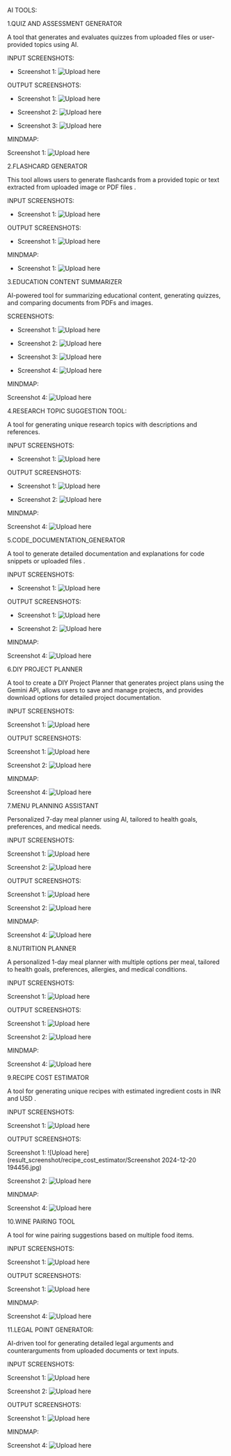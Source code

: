 AI TOOLS:

1.QUIZ AND ASSESSMENT GENERATOR

A tool that generates and evaluates quizzes from uploaded files or user-provided topics using AI.

INPUT SCREENSHOTS:

- Screenshot 1: ![Upload here](result_screenshot/quiz_assessment/1.jpg)

OUTPUT SCREENSHOTS:

- Screenshot 1: ![Upload here](result_screenshot/quiz_assessment/2.jpg)

- Screenshot 2: ![Upload here](result_screenshot/quiz_assessment/3.jpg)

- Screenshot 3: ![Upload here](result_screenshot/quiz_assessment/4.jpg)

MINDMAP:

Screenshot 1: ![Upload here](result_screenshot/mindmaps/Q_MAP.jpg)



2.FLASHCARD GENERATOR

This tool allows users to generate flashcards from a provided topic or text extracted from uploaded image or PDF files .

INPUT SCREENSHOTS:

- Screenshot 1: ![Upload here](result_screenshot/flashcard_gen/1.jpg)

OUTPUT SCREENSHOTS:

- Screenshot 1: ![Upload here](result_screenshot/flashcard_gen/2.jpg)

MINDMAP:

- Screenshot 1: ![Upload here](result_screenshot/mindmaps/FL_MAP.jpg)



3.EDUCATION CONTENT SUMMARIZER

AI-powered tool for summarizing educational content, generating quizzes, and comparing documents from PDFs and images.

 SCREENSHOTS:

- Screenshot 1: ![Upload here](result_screenshot/educational_content_summarizer/1.jpg)

- Screenshot 2: ![Upload here](result_screenshot/educational_content_summarizer/2.jpg)

- Screenshot 3: ![Upload here](result_screenshot/educational_content_summarizer/3.jpg)

- Screenshot 4: ![Upload here](result_screenshot/educational_content_summarizer/4.jpg)

MINDMAP:

Screenshot 4: ![Upload here](result_screenshot/mindmaps/edu-map.jpg)



4.RESEARCH TOPIC SUGGESTION TOOL:

A tool for generating unique research topics with descriptions and references.

INPUT SCREENSHOTS:

- Screenshot 1: ![Upload here](result_screenshot/research_tool_gen/1.jpg)

OUTPUT SCREENSHOTS:

- Screenshot 1: ![Upload here](result_screenshot/research_tool_gen/2.jpg)

- Screenshot 2: ![Upload here](result_screenshot/research_tool_gen/3.jpg)

MINDMAP:

Screenshot 4: ![Upload here](result_screenshot/mindmaps/research_mindmap.jpg)

5.CODE_DOCUMENTATION_GENERATOR

A tool to generate detailed documentation and explanations for code snippets or uploaded files .

INPUT SCREENSHOTS:

- Screenshot 1: ![Upload here](result_screenshot/code_documentation_generator/1.jpg)

OUTPUT SCREENSHOTS:

- Screenshot 1: ![Upload here](result_screenshot/code_documentation_generator/o2.jpg)

- Screenshot 2: ![Upload here](result_screenshot/code_documentation_generator/output.jpg)

MINDMAP:

Screenshot 4: ![Upload here](result_screenshot/mindmaps/CODE_MAP.jpg)

6.DIY PROJECT PLANNER

A tool to create a DIY Project Planner that generates project plans using the Gemini API, allows users to save and manage projects, and provides download options for detailed project documentation.

INPUT SCREENSHOTS:

 Screenshot 1: ![Upload here](result_screenshot/diy_project_planner/1.py.jpg)

OUTPUT SCREENSHOTS:

 Screenshot 1: ![Upload here](result_screenshot/diy_project_planner/o1.jpg)

 Screenshot 2: ![Upload here](result_screenshot/diy_project_planner/out.jpg)

MINDMAP:

Screenshot 4: ![Upload here](result_screenshot/mindmaps/DIY_MAP.jpg)



7.MENU PLANNING ASSISTANT

Personalized 7-day meal planner using AI, tailored to health goals, preferences, and medical needs.

INPUT SCREENSHOTS:

Screenshot 1: ![Upload here](result_screenshot/menu_planning_assistant/1.jpg)

Screenshot 2: ![Upload here](result_screenshot/menu_planning_assistant/2.jpg)

OUTPUT SCREENSHOTS:

Screenshot 1: ![Upload here](result_screenshot/menu_planning_assistant/menu_output.jpg)

Screenshot 2: ![Upload here](result_screenshot/menu_planning_assistant/o.jpg)

MINDMAP:

Screenshot 4: ![Upload here](result_screenshot/mindmaps/menu_map.jpg)



8.NUTRITION PLANNER

A personalized 1-day meal planner with multiple options per meal, tailored to health goals, preferences, allergies, and medical conditions.

INPUT SCREENSHOTS:

Screenshot 1: ![Upload here](result_screenshot/nutrition_planner/1.jpg)

OUTPUT SCREENSHOTS:

Screenshot 1: ![Upload here](result_screenshot/nutrition_planner/o2.jpg)

Screenshot 2: ![Upload here](result_screenshot/nutrition_planner/out.jpg)

MINDMAP:

Screenshot 4: ![Upload here](result_screenshot/mindmaps/NU_MAP.jpg)



9.RECIPE COST ESTIMATOR

A tool for generating unique recipes with estimated ingredient costs in INR and USD .

INPUT SCREENSHOTS:

Screenshot 1: ![Upload here](result_screenshot/recipe_cost_estimator/1.jpg)

OUTPUT SCREENSHOTS:

Screenshot 1: ![Upload here](result_screenshot/recipe_cost_estimator/Screenshot 2024-12-20 194456.jpg)

Screenshot 2: ![Upload here](result_screenshot/recipe_cost_estimator/o3.jpg)

MINDMAP:

Screenshot 4: ![Upload here](result_screenshot/mindmaps/recipe_map.jpg)



10.WINE PAIRING TOOL

A tool for wine pairing suggestions based on multiple food items.

INPUT SCREENSHOTS:

Screenshot 1: ![Upload here](result_screenshot/wine_pair_tool/1.jpg)

OUTPUT SCREENSHOTS:

Screenshot 1: ![Upload here](result_screenshot/wine_pair_tool/out.jpg)

MINDMAP:

Screenshot 4: ![Upload here](result_screenshot/mindmaps/wine_mind_map.jpg)



11.LEGAL POINT GENERATOR:

AI-driven tool for generating detailed legal arguments and counterarguments from uploaded documents or text inputs.

INPUT SCREENSHOTS:

Screenshot 1: ![Upload here](result_screenshot/legal_point_gen/1.jpg)

Screenshot 2: ![Upload here](result_screenshot/legal_point_gen/2.jpg)

OUTPUT SCREENSHOTS:

Screenshot 1: ![Upload here](result_screenshot/legal_point_gen/3.jpg)

MINDMAP:

Screenshot 4: ![Upload here](result_screenshot/mindmaps/le_map.jpg)












 














